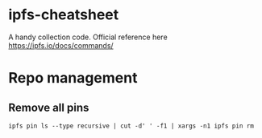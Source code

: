 # ipfs-cheatsheet

A handy collection code. Official reference here https://ipfs.io/docs/commands/

# Repo management

## Remove all pins 

`ipfs pin ls --type recursive | cut -d' ' -f1 | xargs -n1 ipfs pin rm`
